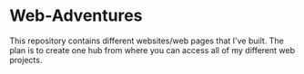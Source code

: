 # Web-Adventures
This repository contains different websites/web pages that I've built. The plan is to create one hub from where you can access all of my different web projects.
